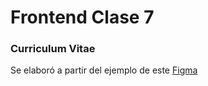 # Frontend Clase 7
### Curriculum Vitae

Se elaboró a partir del ejemplo de este [Figma](https://www.figma.com/file/VfoIoqXwXUo5Gddw9h5M5I/Clase-07----Intro-a-CSS?type=design&node-id=102-2&t=opRHRlrXge9cC5mB-0)
